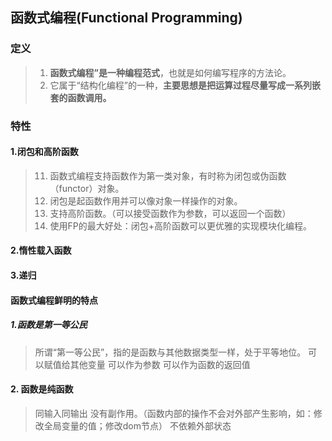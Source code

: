 ## 函数式编程(Functional Programming)
### 定义
>1. **函数式编程”是一种编程范式**，也就是如何编写程序的方法论。
>2. 它属于“结构化编程”的一种，**主要思想是把运算过程尽量写成一系列嵌套的函数调用。**

### 特性
#### 1.闭包和高阶函数
>11. 函数式编程支持函数作为第一类对象，有时称为闭包或伪函数（functor）对象。
>12. 闭包是起函数作用并可以像对象一样操作的对象。
>13. 支持高阶函数。（可以接受函数作为参数，可以返回一个函数）
>14. 使用FP的最大好处：闭包+高阶函数可以更优雅的实现模块化编程。
#### 2.惰性载入函数
#### 3.递归

#### 函数式编程鲜明的特点
##### 1.函数是第一等公民
>所谓“第一等公民”，指的是函数与其他数据类型一样，处于平等地位。
> 可以赋值给其他变量
> 可以作为参数
> 可以作为函数的返回值

#### 2. 函数是纯函数
> 同输入同输出
> 没有副作用。（函数内部的操作不会对外部产生影响，如：修改全局变量的值；修改dom节点）
> 不依赖外部状态